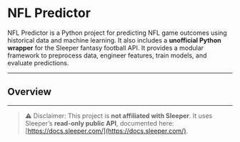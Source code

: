 # NFL Predictor

NFL Predictor is a Python project for predicting NFL game outcomes using historical data and machine learning. It also includes a **unofficial Python wrapper** for the Sleeper fantasy football API.
It provides a modular framework to preprocess data, engineer features, train models, and evaluate predictions.

---

## Overview


---

> ⚠️ Disclaimer: This project is **not affiliated with Sleeper**.
> It uses Sleeper’s **read-only public API**, documented here: [https://docs.sleeper.com/](https://docs.sleeper.com/).
